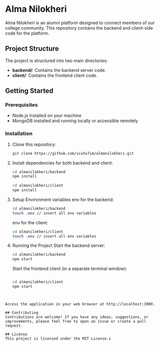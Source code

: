 # Alma Nilokheri

Alma Nilokheri is an alumni platform designed to connect members of our college community. This repository contains the backend and client-side code for the platform.

## Project Structure

The project is structured into two main directories:

- **backend/**: Contains the backend server code.
- **client/**: Contains the frontend client code.

## Getting Started

### Prerequisites

- Node.js installed on your machine
- MongoDB installed and running locally or accessible remotely

### Installation

1. Clone this repository:

   ```bash
   git clone https://github.com/vishu7im/almanilokheri.git
   
   ```
 
2. Install dependencies for both backend and client:
   ```bash
   cd almanilokheri/backend
   npm install
 
   cd almanilokheri/client
   npm install

   ```

4. Setup Environment variables
   env for the backend:
   ```bash
   cd almanilokheri/backend
   touch .env // insert all env variables 
   ```
   env for the client:
   ```bash
   cd almanilokheri/client
   touch .env // insert all env variables 
   ```

4. Running the Project
   Start the backend server:
   ```bash
   cd almanilokheri/backend
   npm start
   ```
   Start the frontend client (in a separate terminal window):
   ```bash

   cd almanilokheri/client
   npm start

  ```


Access the application in your web browser at http://localhost:3000.

## Contributing
Contributions are welcome! If you have any ideas, suggestions, or improvements, please feel free to open an issue or create a pull request.

## License
This project is licensed under the MIT License.s
